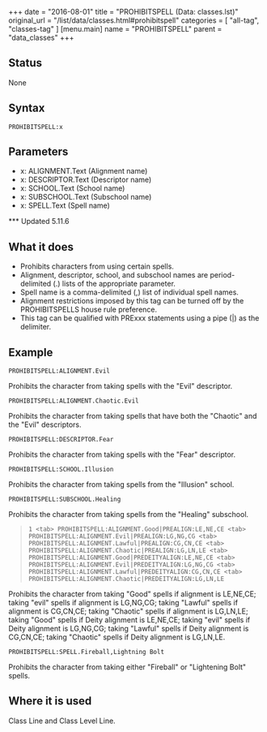 +++
date = "2016-08-01"
title = "PROHIBITSPELL (Data: classes.lst)"
original_url = "/list/data/classes.html#prohibitspell"
categories = [ "all-tag", "classes-tag" ]
[menu.main]
    name = "PROHIBITSPELL"
    parent = "data_classes"
+++

## Status

None

## Syntax

`PROHIBITSPELL:x`

## Parameters

-   x: ALIGNMENT.Text (Alignment name)
-   x: DESCRIPTOR.Text (Descriptor name)
-   x: SCHOOL.Text (School name)
-   x: SUBSCHOOL.Text (Subschool name)
-   x: SPELL.Text (Spell name)



<span id="prohibitspell"></span> \*\*\* Updated 5.11.6

What it does
------------

-   Prohibits characters from using certain spells.
-   Alignment, descriptor, school, and subschool names are
    period-delimited (.) lists of the appropriate parameter.
-   Spell name is a comma-delimited (,) list of individual spell names.
-   Alignment restrictions imposed by this tag can be turned off by the
    PROHIBITSPELLS house rule preference.
-   This tag can be qualified with PRExxx statements using a pipe (|) as
    the delimiter.

Example
-------

`PROHIBITSPELL:ALIGNMENT.Evil`

Prohibits the character from taking spells with the "Evil" descriptor.

`PROHIBITSPELL:ALIGNMENT.Chaotic.Evil`

Prohibits the character from taking spells that have both the "Chaotic"
and the "Evil" descriptors.

`PROHIBITSPELL:DESCRIPTOR.Fear`

Prohibits the character from taking spells with the "Fear" descriptor.

`PROHIBITSPELL:SCHOOL.Illusion`

Prohibits the character from taking spells from the "Illusion" school.

`PROHIBITSPELL:SUBSCHOOL.Healing`

Prohibits the character from taking spells from the "Healing" subschool.

> `1 <tab> PROHIBITSPELL:ALIGNMENT.Good|PREALIGN:LE,NE,CE <tab> PROHIBITSPELL:ALIGNMENT.Evil|PREALIGN:LG,NG,CG <tab> PROHIBITSPELL:ALIGNMENT.Lawful|PREALIGN:CG,CN,CE <tab> PROHIBITSPELL:ALIGNMENT.Chaotic|PREALIGN:LG,LN,LE <tab> PROHIBITSPELL:ALIGNMENT.Good|PREDEITYALIGN:LE,NE,CE <tab> PROHIBITSPELL:ALIGNMENT.Evil|PREDEITYALIGN:LG,NG,CG <tab> PROHIBITSPELL:ALIGNMENT.Lawful|PREDEITYALIGN:CG,CN,CE <tab> PROHIBITSPELL:ALIGNMENT.Chaotic|PREDEITYALIGN:LG,LN,LE`

Prohibits the character from taking "Good" spells if alignment is
LE,NE,CE; taking "evil" spells if alignment is LG,NG,CG; taking "Lawful"
spells if alignment is CG,CN,CE; taking "Chaotic" spells if alignment is
LG,LN,LE; taking "Good" spells if Deity alignment is LE,NE,CE; taking
"evil" spells if Deity alignment is LG,NG,CG; taking "Lawful" spells if
Deity alignment is CG,CN,CE; taking "Chaotic" spells if Deity alignment
is LG,LN,LE.

`PROHIBITSPELL:SPELL.Fireball,Lightning Bolt`

Prohibits the character from taking either "Fireball" or "Lightening
Bolt" spells.

Where it is used
----------------

Class Line and Class Level Line.

